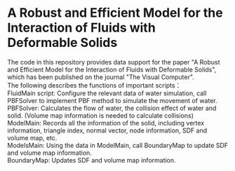 # A Robust and Efficient Model for the Interaction of Fluids with Deformable Solids
The code in this repository provides data support for the paper "A Robust and Efficient Model for the Interaction of Fluids with Deformable Solids", which has been published on the journal "The Visual Computer".
<br>The following describes the functions of important scripts：
<br>FluidMain script: Configure the relevant data of water simulation, call PBFSolver to implement PBF method to simulate the movement of water.
<br>PBFSolver: Calculates the flow of water, the collision effect of water and solid. (Volume map information is needed to calculate collisions)
<br>ModelMain: Records all the information of the solid, including vertex information, triangle index, normal vector, node information, SDF and volume map, etc.
<br>ModelsMain: Using the data in ModelMain, call BoundaryMap to update SDF and volume map information.
<br>BoundaryMap: Updates SDF and volume map information.
